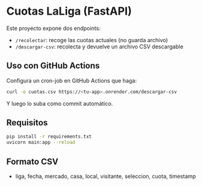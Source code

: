 # Cuotas LaLiga (FastAPI)

Este proyecto expone dos endpoints:

- `/recolectar`: recoge las cuotas actuales (no guarda archivo)
- `/descargar-csv`: recolecta y devuelve un archivo CSV descargable

## Uso con GitHub Actions

Configura un cron-job en GitHub Actions que haga:

```bash
curl -o cuotas.csv https://<tu-app>.onrender.com/descargar-csv
```

Y luego lo suba como commit automático.

## Requisitos

```bash
pip install -r requirements.txt
uvicorn main:app --reload
```

## Formato CSV

- liga, fecha, mercado, casa, local, visitante, seleccion, cuota, timestamp